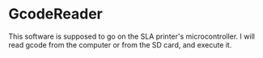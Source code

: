 # GcodeReader

This software is supposed to go on the SLA printer's microcontroller. I will read gcode from the computer or from the SD card, and execute it.
